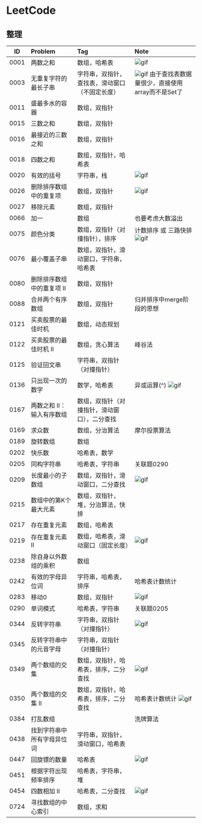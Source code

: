 # LeetCode

## 整理

|  ID  | Problem | Tag | Note |
| :--: | :------ | :-- | :--- |
| 0001 | 两数之和 | 数组，哈希表 | ![gif](https://bucket-1257126549.cos.ap-guangzhou.myqcloud.com/20181206161033.gif) |
| 0003 | 无重复字符的最长子串 | 字符串，双指针，查找表，滑动窗口（不固定长度） | ![gif](https://bucket-1257126549.cos.ap-guangzhou.myqcloud.com/20181210092855.gif) 由于查找表数据量很少，直接使用array而不是Set了 |
| 0011 | 盛最多水的容器 | 数组，双指针 |  |
| 0015 | 三数之和 | 数组，双指针 |  |
| 0016 | 最接近的三数之和 | 数组，双指针 |  |
| 0018 | 四数之和 | 数组，双指针，哈希表 |  |
| 0020 | 有效的括号 | 字符串，栈 | ![gif](https://bucket-1257126549.cos.ap-guangzhou.myqcloud.com/20181206161106.gif) |
| 0026 | 删除排序数组中的重复项 | 数组，双指针 | ![gif](https://bucket-1257126549.cos.ap-guangzhou.myqcloud.com/20181206161124.gif) |
| 0027 | 移除元素 | 数组，双指针 |  |
| 0066 | 加一 | 数组 | 也要考虑大数溢出 |
| 0075 | 颜色分类 | 数组，双指针（对撞指针），排序 | 计数排序 或 三路快排 ![gif](https://bucket-1257126549.cos.ap-guangzhou.myqcloud.com/20181206161136.gif) |
| 0076 | 最小覆盖子串 | 数组，双指针，滑动窗口，字符串，哈希表 |  |
| 0080 | 删除排序数组中的重复项 II | 数组，双指针 |  |
| 0088 | 合并两个有序数组 | 数组，双指针 | 归并排序中merge阶段的思想 |
| 0121 | 买卖股票的最佳时机 | 数组，动态规划 |  |
| 0122 | 买卖股票的最佳时机 II | 数组，贪心算法 | 峰谷法 |
| 0125 | 验证回文串 | 字符串，双指针（对撞指针） |  |
| 0136 | 只出现一次的数字 | 数学，哈希表 | 异或运算(^) ![gif](https://bucket-1257126549.cos.ap-guangzhou.myqcloud.com/20190116110804.gif) |
| 0167 | 两数之和 II：输入有序数组 | 数组，双指针（对撞指针，滑动窗口），二分查找 |  |
| 0169 | 求众数 | 数组，分治算法 | 摩尔投票算法 |
| 0189 | 旋转数组 | 数组 |  |
| 0202 | 快乐数 | 哈希表，数学 |  |
| 0205 | 同构字符串 | 哈希表，字符串 | 关联题0290 |
| 0209 | 长度最小的子数组 | 数组，双指针，滑动窗口，二分查找 | ![gif](https://bucket-1257126549.cos.ap-guangzhou.myqcloud.com/20181210093031.gif) |
| 0215 | 数组中的第K个最大元素 | 数组，双指针，堆，分治算法，快排 |  |
| 0217 | 存在重复元素 | 数组，哈希表 |  |
| 0219 | 存在重复元素 II | 数组，哈希表，滑动窗口（固定长度） | ![gif](https://bucket-1257126549.cos.ap-guangzhou.myqcloud.com/20181206161352.gif) |
| 0238 | 除自身以外数组的乘积 | 数组 |  |
| 0242 | 有效的字母异位词 | 字符串，哈希表，排序 | 哈希表计数统计 |
| 0283 | 移动0 | 数组，双指针 | ![gif](https://bucket-1257126549.cos.ap-guangzhou.myqcloud.com/20181206161421.gif) |
| 0290 | 单词模式 | 哈希表，字符串 | 关联题0205 |
| 0344 | 反转字符串 | 字符串，双指针（对撞指针） | ![gif](https://bucket-1257126549.cos.ap-guangzhou.myqcloud.com/20181211110918.gif) |
| 0345 | 反转字符串中的元音字母 | 字符串，双指针（对撞指针） |  |
| 0349 | 两个数组的交集 | 数组，双指针，哈希表，排序，二分查找 | ![gif](https://bucket-1257126549.cos.ap-guangzhou.myqcloud.com/20181206161441.gif) |
| 0350 | 两个数组的交集 II | 数组，双指针，哈希表，排序，二分查找 | 哈希表计数统计 ![gif](https://bucket-1257126549.cos.ap-guangzhou.myqcloud.com/20181206161729.gif) |
| 0384 | 打乱数组 |  | 洗牌算法 |
| 0438 | 找到字符串中所有字母异位词 | 字符串，双指针，滑动窗口，哈希表 |  |
| 0447 | 回旋镖的数量 | 哈希表 | ![gif](https://bucket-1257126549.cos.ap-guangzhou.myqcloud.com/20181206161738.gif) |
| 0451 | 根据字符出现频率排序 | 哈希表，字符串，堆 |  |
| 0454 | 四数相加 II | 哈希表，二分查找 | ![gif](https://bucket-1257126549.cos.ap-guangzhou.myqcloud.com/20181206161751.gif) |
| 0724 | 寻找数组的中心索引 | 数组，求和 |  |